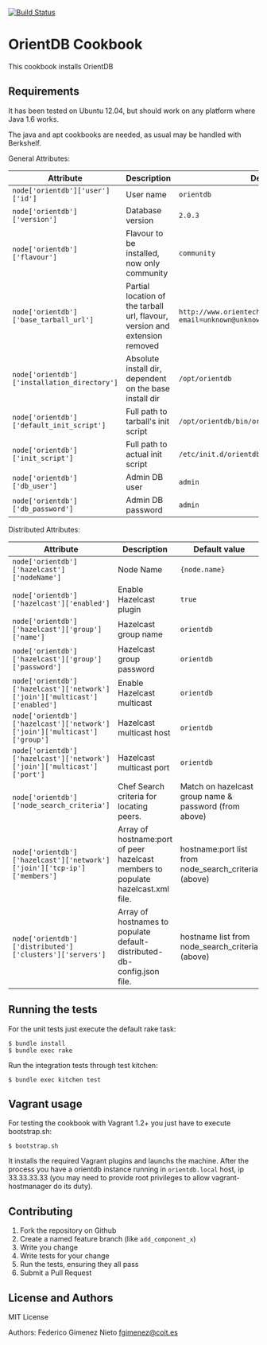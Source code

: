 [![Build Status](https://travis-ci.org/fgimenez/orientdb-cookbook.png)](https://travis-ci.org/fgimenez/orientdb-cookbook)

OrientDB Cookbook
=================
This cookbook installs OrientDB

Requirements
------------

It has been tested on Ubuntu 12.04, but should work on any platform where Java 1.6 works. 

The java and apt cookbooks are needed, as usual may be handled with Berkshelf. 


General Attributes:

|Attribute|Description|Default value|
|---------|-----------|-------------|
|`node['orientdb']['user']['id']`|User name|`orientdb`|
|`node['orientdb']['version']`|Database version|`2.0.3`|
|`node['orientdb']['flavour']`|Flavour to be installed, now only community|`community`|
|`node['orientdb']['base_tarball_url']`|Partial location of the tarball url, flavour, version and extension removed|`http://www.orientechnologies.com/download.php?email=unknown@unknown.com&os=linux&file=orientdb`|
|`node['orientdb']['installation_directory']`|Absolute install dir, dependent on the base install dir|`/opt/orientdb`|
|`node['orientdb']['default_init_script']`|Full path to tarball's init script|`/opt/orientdb/bin/orientdb.sh`|
|`node['orientdb']['init_script']`|Full path to actual init script|`/etc/init.d/orientdb`|
|`node['orientdb']['db_user']`|Admin DB user|`admin`|
|`node['orientdb']['db_password']`|Admin DB password|`admin`|

Distributed Attributes:

|Attribute|Description|Default value|
|---------|-----------|-------------|
|`node['orientdb']['hazelcast']['nodeName']`|Node Name|`{node.name}`|
|`node['orientdb']['hazelcast']['enabled']`|Enable Hazelcast plugin|`true`|
|`node['orientdb']['hazelcast']['group']['name']`|Hazelcast group name|`orientdb`|
|`node['orientdb']['hazelcast']['group']['password']`|Hazelcast group password|`orientdb`|
|`node['orientdb']['hazelcast']['network']['join']['multicast']['enabled']`|Enable Hazelcast multicast|`orientdb`|
|`node['orientdb']['hazelcast']['network']['join']['multicast']['group']`|Hazelcast multicast host|`orientdb`|
|`node['orientdb']['hazelcast']['network']['join']['multicast']['port']`|Hazelcast multicast port|`orientdb`|
|`node['orientdb']['node_search_criteria']`|Chef Search criteria for locating peers.|Match on hazelcast group name & password (from above)|
|`node['orientdb']['hazelcast']['network']['join']['tcp-ip']['members']`|Array of hostname:port of peer hazelcast members to populate hazelcast.xml file.|hostname:port list from node_search_criteria (above)|
|`node['orientdb']['distributed']['clusters']['servers']`|Array of hostnames to populate default-distributed-db-config.json file.|hostname list from node_search_criteria (above)|



Running the tests
-----------------

For the unit tests just execute the default rake task:

    $ bundle install
    $ bundle exec rake

Run the integration tests through test kitchen:

    $ bundle exec kitchen test

Vagrant usage
-------------

For testing the cookbook with Vagrant 1.2+ you just have to execute bootstrap.sh:

    $ bootstrap.sh

It installs the required Vagrant plugins and launchs the machine. After the process you have a orientdb instance running in ```orientdb.local``` host, ip 33.33.33.33 (you may need to provide root privileges to allow vagrant-hostmanager do its duty).

Contributing
------------

1. Fork the repository on Github
2. Create a named feature branch (like `add_component_x`)
3. Write you change
4. Write tests for your change
5. Run the tests, ensuring they all pass
6. Submit a Pull Request

License and Authors
-------------------
MIT License

Authors: Federico Gimenez Nieto <fgimenez@coit.es>

